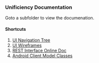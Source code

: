 ### Unificiency Documentation ###

Goto a subfolder to view the documenation.

#### Shortcuts ####

1. [UI Navigation Tree](https://github.com/zhenhaoli/Unificiency/blob/master/Documentations/navigation_flow/README.md)
2. [UI Wireframes](https://unificency.mybalsamiq.com/projects/androidapp/grid)
3. [REST Interface Online Doc](https://zhenhao.li/lmu/msp/rest_doc/)
4. [Android Client Model Classes](https://github.com/zhenhaoli/Unificiency/blob/master/Documentations/android_model_classes/README.md)